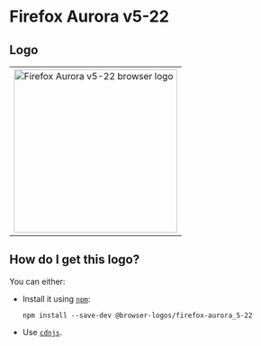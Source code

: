 # Firefox Aurora v5-22

## Logo

<table>
    <tr height=300>
        <td>
            <a href="https://github.com/alrra/browser-logos/tree/c4fe794184de1b61ae5c95657e7d60a3441eb8c1/src/archive/firefox-aurora_5-22">
                <img width=290 src="https://raw.githubusercontent.com/alrra/browser-logos/c4fe794184de1b61ae5c95657e7d60a3441eb8c1/src/archive/firefox-aurora_5-22/firefox-aurora_5-22_512x512.png" alt="Firefox Aurora v5-22 browser logo">
            </a>
        </td>
    </tr>
</table>

## How do I get this logo?

You can either:

* Install it using [`npm`][npm]:

  `npm install --save-dev @browser-logos/firefox-aurora_5-22`

* Use [`cdnjs`][cdnjs].

<!-- Link labels: -->

[cdnjs]: https://cdnjs.com/libraries/browser-logos
[npm]: https://www.npmjs.com/
